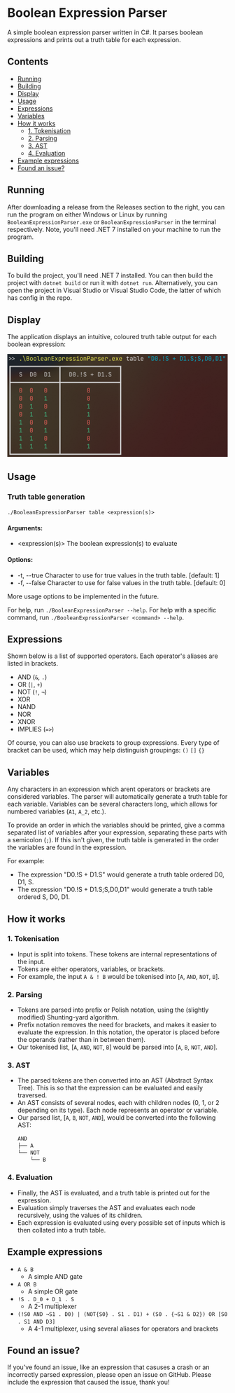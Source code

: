 # Boolean Expression Parser <!-- omit in toc -->

A simple boolean expression parser written in C#. It parses boolean expressions and prints out a truth table for each expression.


## Contents <!-- omit in toc -->

- [Running](#running)
- [Building](#building)
- [Display](#display)
- [Usage](#usage)
- [Expressions](#expressions)
- [Variables](#variables)
- [How it works](#how-it-works)
  - [1. Tokenisation](#1-tokenisation)
  - [2. Parsing](#2-parsing)
  - [3. AST](#3-ast)
  - [4. Evaluation](#4-evaluation)
- [Example expressions](#example-expressions)
- [Found an issue?](#found-an-issue)


## Running

After downloading a release from the Releases section to the right, you can run the program on either Windows or Linux by running `BooleanExpressionParser.exe` or `BooleanExpressionParser` in the terminal respectively. Note, you'll need .NET 7 installed on your machine to run the program.


## Building

To build the project, you'll need .NET 7 installed. You can then build the project with `dotnet build` or run it with `dotnet run`. Alternatively, you can open the project in Visual Studio or Visual Studio Code, the latter of which has config in the repo.


## Display

The application displays an intuitive, coloured truth table output for each boolean expression:

![Sample screenshot](./docs/sample-screenshot.png)


## Usage

### Truth table generation
`./BooleanExpressionParser table <expression(s)>`
#### Arguments:
  - <expression(s)> The boolean expression(s) to evaluate
#### Options:
  - -t, --true <true> Character to use for true values in the truth table. [default: 1]
  - -f, --false <false> Character to use for false values in the truth table. [default: 0]

More usage options to be implemented in the future.

For help, run `./BooleanExpressionParser --help`. For help with a specific command, run `./BooleanExpressionParser <command> --help`.



## Expressions

Shown below is a list of supported operators. Each operator's aliases are listed in brackets.

  - AND (`&`, `.`)
  - OR (`|`, `+`)
  - NOT (`!`, `¬`)
  - XOR
  - NAND
  - NOR
  - XNOR
  - IMPLIES (`=>`)

Of course, you can also use brackets to group expressions. Every type of bracket can be used, which may help distinguish groupings: `()` `[]` `{}`


## Variables

Any characters in an expression which arent operators or brackets are considered variables. The parser will automatically generate a truth table for each variable. Variables can be several characters long, which allows for numbered variables (`A1`, `A_2`, etc.).

To provide an order in which the variables should be printed, give a comma separated list of variables after your expression, separating these parts with a semicolon (`;`). If this isn't given, the truth table is generated in the order the variables are found in the expression.

For example:
- The expression "D0.!S + D1.S" would generate a truth table ordered D0, D1, S.
- The expression "D0.!S + D1.S;S,D0,D1" would generate a truth table ordered S, D0, D1.



## How it works

### 1. Tokenisation
   - Input is split into tokens. These tokens are internal representations of the input.
   - Tokens are either operators, variables, or brackets.
   - For example, the input `A & ! B` would be tokenised into [`A`, `AND`, `NOT`, `B`].


### 2. Parsing
   - Tokens are parsed into prefix or Polish notation, using the (slightly modified) Shunting-yard algorithm.
   - Prefix notation removes the need for brackets, and makes it easier to evaluate the expression. In this notation, the operator is placed before the operands (rather than in between them).
   - Our tokenised list, [`A`, `AND`, `NOT`, `B`] would be parsed into [`A`, `B`, `NOT`, `AND`].


### 3. AST
   - The parsed tokens are then converted into an AST (Abstract Syntax Tree). This is so that the expression can be evaluated and easily traversed.
   - An AST consists of several nodes, each with children nodes (0, 1, or 2 depending on its type). Each node represents an operator or variable.
   - Our parsed list, [`A`, `B`, `NOT`, `AND`], would be converted into the following AST:
      ```
      AND
      ├── A
      └── NOT
          └── B
      ```


### 4. Evaluation
   - Finally, the AST is evaluated, and a truth table is printed out for the expression.
   - Evaluation simply traverses the AST and evaluates each node recursively, using the values of its children.
   - Each expression is evaluated using every possible set of inputs which is then collated into a truth table.


## Example expressions

- `A & B`
  - A simple AND gate
- `A OR B`
  - A simple OR gate
- `!S . D_0 + D_1 . S`
  - A 2-1 multiplexer
- `(!S0 AND ¬S1 . D0) | (NOT{S0} . S1 . D1) + (S0 . {¬S1 & D2}) OR [S0 . S1 AND D3]`
  - A 4-1 multiplexer, using several aliases for operators and brackets


## Found an issue?

If you've found an issue, like an expression that casuses a crash or an incorrectly parsed expression, please open an issue on GitHub. Please include the expression that caused the issue, thank you!